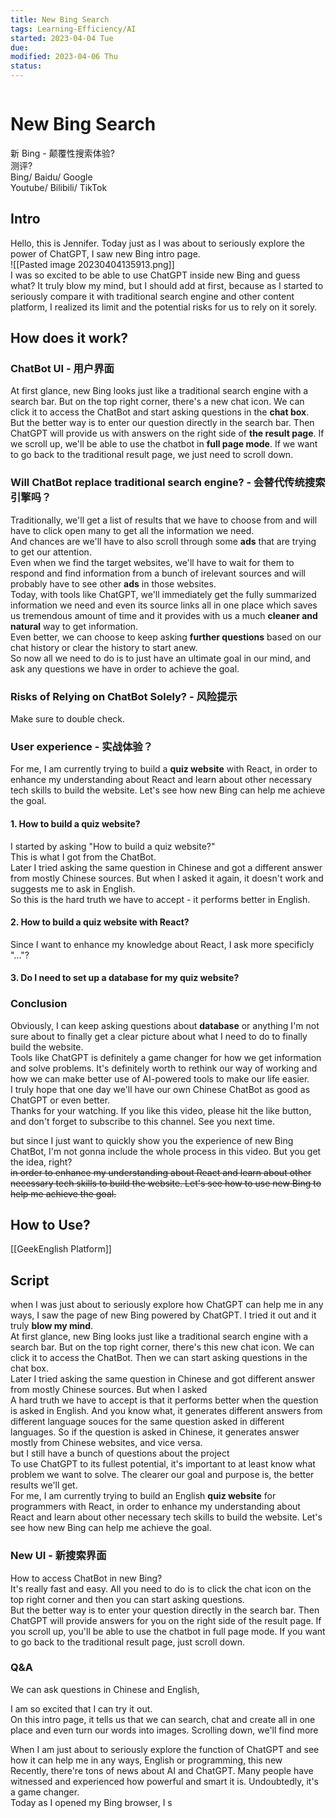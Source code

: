 ```yaml
---
title: New Bing Search 
tags: Learning-Efficiency/AI   
started: 2023-04-04 Tue
due: 
modified: 2023-04-06 Thu
status: 
---
```


```toc
```

# New Bing Search 
新 Bing - 颠覆性搜索体验?  
测评?  
Bing/ Baidu/ Google  
Youtube/ Bilibili/ TikTok

## Intro
Hello, this is Jennifer. Today just as I was about to seriously explore the power of ChatGPT, I saw new Bing intro page.  
![[Pasted image 20230404135913.png]]  
I was so excited to be able to use ChatGPT inside new Bing and guess what? It truly blow my mind, but I should add at first, because as I started to seriously compare it with traditional search engine and other content platform, I realized its limit and the potential risks for us to rely on it sorely.  
## How does it work?
### ChatBot UI - 用户界面
At first glance, new Bing looks just like a traditional search engine with a search bar. But on the top right corner, there's a new chat icon. We can click it to access the ChatBot and start asking questions in the **chat box**.  
But the better way is to enter our question directly in the search bar. Then ChatGPT will provide us with answers on the right side of **the result page**. If we scroll up, we'll be able to use the chatbot in **full page mode**. If we want to go back to the traditional result page, we just need to scroll down.
### Will ChatBot replace traditional search engine? - 会替代传统搜索引擎吗？
Traditionally, we'll get a list of results that we have to choose from and will have to click open many to get all the information we need.  
And chances are we'll have to also scroll through some **ads** that are trying to get our attention.  
Even when we find the target websites, we'll have to wait for them to respond and find information from a bunch of irelevant sources and will probably have to see other **ads** in those websites.  
Today, with tools like ChatGPT, we'll immediately get the fully summarized information we need and even its source links all in one place which saves us tremendous amount of time and it provides with us a much **cleaner and natural** way to get information.  
Even better, we can choose to keep asking **further questions** based on our chat history or clear the history to start anew.  
So now all we need to do is to just have an ultimate goal in our mind, and ask any questions we have in order to achieve the goal. 
### Risks of Relying on ChatBot Solely? - 风险提示
Make sure to double check.
### User experience - 实战体验？
For me, I am currently trying to build a **quiz website** with React, in order to enhance my understanding about React and learn about other necessary tech skills to build the website. Let's see how new Bing can help me achieve the goal.
#### 1. How to build a quiz website?
I started by asking "How to build a quiz website?"  
This is what I got from the ChatBot.  
Later I tried asking the same question in Chinese and got a different answer from mostly Chinese sources. But when I asked it again, it doesn't work and suggests me to ask in English.  
So this is the hard truth we have to accept - it performs better in English.  
#### 2. How to build a quiz website with React? 
Since I want to enhance my knowledge about React, I ask more specificly "..."?

#### 3. Do I need to set up a database for my quiz website?

### Conclusion
Obviously, I can keep asking questions about **database** or anything I'm not sure about to finally get a clear picture about what I need to do to finally build the website.  
Tools like ChatGPT is definitely a game changer for how we get information and solve problems. It's definitely worth to rethink our way of working and how we can make better use of AI-powered tools to make our life easier.  
I truly hope that one day we'll have our own Chinese ChatBot as good as ChatGPT or even better.  
Thanks for your watching. If you like this video, please hit the like button, and don't forget to subscribe to this channel. See you next time.

but since I just want to quickly show you the experience of new Bing ChatBot, I'm not gonna include the whole process in this video. But you get the idea, right?  
~~in order to enhance my understanding about React and learn about other necessary tech skills to build the website. Let's see how to use new Bing to help me achieve the goal.~~ 


## How to Use?
[[GeekEnglish Platform]]
## Script
when I was just about to seriously explore how ChatGPT can help me in any ways, I saw the page of new Bing powered by ChatGPT. I tried it out and it truly **blow my mind**.  
At first glance, new Bing looks just like a traditional search engine with a search bar. But on the top right corner, there's this new chat icon. We can click it to access the ChatBot. Then we can start asking questions in the chat box.  
Later I tried asking the same question in Chinese and got different answer from mostly Chinese sources. But when I asked  
A hard truth we have to accept is that it performs better when the question is asked in English. And you know what, it generates different answers from different language souces for the same question asked in different languages. So if the question is asked in Chinese, it generates answer mostly from Chinese websites, and vice versa.  
but I still have a bunch of questions about the project  
To use ChatGPT to its fullest potential, it's important to at least know what problem we want to solve. The clearer our goal and purpose is, the better results we'll get.  
For me, I am currently trying to build an English **quiz website** for programmers with React, in order to enhance my understanding about React and learn about other necessary tech skills to build the website. Let's see how new Bing can help me achieve the goal.
### New UI - 新搜索界面
How to access ChatBot in new Bing?  
It's really fast and easy. All you need to do is to click the chat icon on the top right corner and then you can start asking questions.  
But the better way is to enter your question directly in the search bar. Then ChatGPT will provide answers for you on the right side of the result page. If you scroll up, you'll be able to use the chatbot in full page mode. If you want to go back to the traditional result page, just scroll down. 
### Q&A 
We can ask questions in Chinese and English,

I am so excited that I can try it out.  
On this intro page, it tells us that we can search, chat and create all in one place and even turn our words into images. Scrolling down, we'll find more

When I am just about to seriously explore the function of ChatGPT and see how it can help me in any ways, English or programming, this new  
Recently, there're tons of news about AI and ChatGPT. Many people have witnessed and experienced how powerful and smart it is. Undoubtedly, it's a game changer.  
Today as I opened my Bing browser, I s